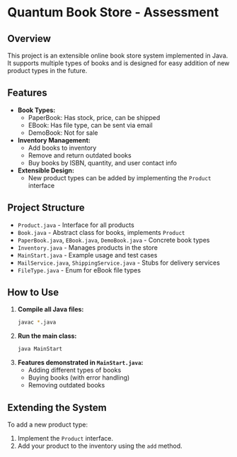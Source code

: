 # Quantum Book Store - Assessment

## Overview

This project is an extensible online book store system implemented in Java. It supports multiple types of books and is designed for easy addition of new product types in the future.

## Features

- **Book Types:**
  - PaperBook: Has stock, price, can be shipped
  - EBook: Has file type, can be sent via email
  - DemoBook: Not for sale
- **Inventory Management:**
  - Add books to inventory
  - Remove and return outdated books
  - Buy books by ISBN, quantity, and user contact info
- **Extensible Design:**
  - New product types can be added by implementing the `Product` interface

## Project Structure

- `Product.java` - Interface for all products
- `Book.java` - Abstract class for books, implements `Product`
- `PaperBook.java`, `EBook.java`, `DemoBook.java` - Concrete book types
- `Inventory.java` - Manages products in the store
- `MainStart.java` - Example usage and test cases
- `MailService.java`, `ShippingService.java` - Stubs for delivery services
- `FileType.java` - Enum for eBook file types

## How to Use

1. **Compile all Java files:**
   ```sh
   javac *.java
   ```
2. **Run the main class:**
   ```sh
   java MainStart
   ```
3. **Features demonstrated in `MainStart.java`:**
   - Adding different types of books
   - Buying books (with error handling)
   - Removing outdated books

## Extending the System

To add a new product type:

1. Implement the `Product` interface.
2. Add your product to the inventory using the `add` method.

